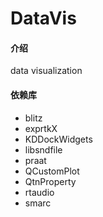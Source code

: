 # DataVis

#### 介绍
data visualization

#### 依赖库
- blitz
- exprtkX
- KDDockWidgets
- libsndfile
- praat
- QCustomPlot
- QtnProperty
- rtaudio
- smarc

